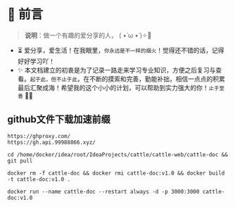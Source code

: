 # 🎨 前言

> <b>说明</b>：做一个有趣的爱分享的人， ( •̀ ω •́ )✧🔑

* ⏳ 爱分享，爱生活！在我眼里，`你永远是不一样的烟火`！觉得还不错的话，记得好好学习吖！
* ✨ 本文档建立的初衷是为了记录一路走来学习专业知识，方便之后复习与查看。`起于此，但不止于此`，在不断的摸索和完善，勤能补拙，相信一点点的积累最后汇聚成海！希望我的这个小小的计划，可以帮助到实力强大的你！`止于至善`  🧡🧡

## github文件下载加速前缀
```shell
https://ghproxy.com/
https://gh.api.99988866.xyz/
```

```shell
cd /home/docker/idea/root/IdeaProjects/cattle/cattle-web/cattle-doc && git pull
```

```shell
docker rm -f cattle-doc && docker rmi cattle-doc:v1.0 && docker build -t cattle-doc:v1.0 .
```

```shell
docker run --name cattle-doc --restart always -d -p 3000:3000 cattle-doc:v1.0
```